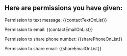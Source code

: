 ## Here are permissions you have given:

Permission to text message:
{{contactTextOnList}}

Permission to email:
{{contactEmailOnList}}

Permission to share phone number:
{{sharePhoneOnList}}

Permission to share email:
{{shareEmailOnList}}
